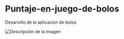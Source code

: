 # Puntaje-en-juego-de-bolos
Desarrollo de la aplicacion de bolos

<image src="ui/uml_bowling_game.png" alt="Descripción de la imagen">